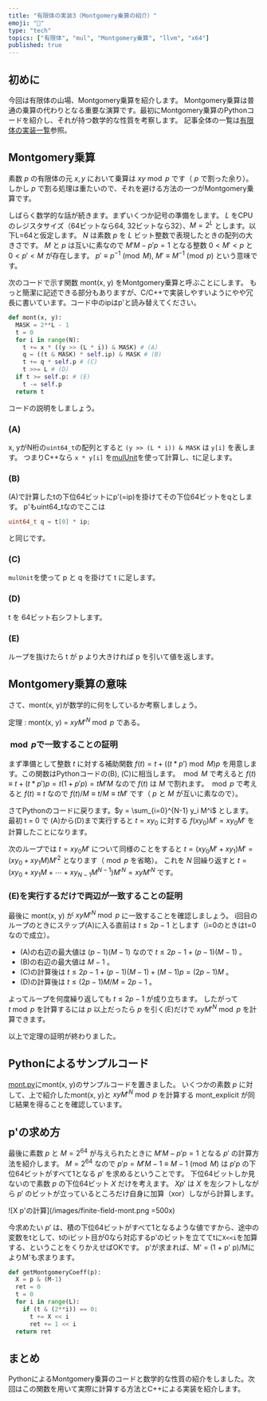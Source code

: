 ```yaml
---
title: "有限体の実装3（Montgomery乗算の紹介）"
emoji: "🧮"
type: "tech"
topics: ["有限体", "mul", "Montgomery乗算", "llvm", "x64"]
published: true
---
```

## 初めに

今回は有限体の山場、Montgomery乗算を紹介します。
Montgomery乗算は普通の乗算の代わりとなる重要な演算です。最初にMontgomery乗算のPythonコードを紹介し、それが持つ数学的な性質を考察します。
記事全体の一覧は[有限体の実装一覧](https://zenn.dev/herumi/articles/finite-field-01-add#%E6%9C%89%E9%99%90%E4%BD%93%E3%81%AE%E5%AE%9F%E8%A3%85%E4%B8%80%E8%A6%A7)参照。

## Montgomery乗算

素数 $p$ の有限体の元 $x, y$ において乗算は $xy \bmod{p}$ です（ $p$ で割った余り）。
しかし $p$ で割る処理は重たいので、それを避ける方法の一つがMontgomery乗算です。

しばらく数学的な話が続きます。まずいくつか記号の準備をします。
$L$ をCPUのレジスタサイズ（64ビットなら64, 32ビットなら32）、$M=2^L$ とします。以下L=64と仮定します。
$N$ は素数 $p$ を $L$ ビット整数で表現したときの配列の大きさです。
$M$ と $p$ は互いに素なので $M'M - p' p = 1$ となる整数 $0 < M' < p$ と $0 < p' < M$ が存在します。
$p' \equiv p^{-1} \pmod{M}$, $M' \equiv M^{-1} \pmod{p}$ という意味です。

次のコードで示す関数 mont(x, y) をMontgomery乗算と呼ぶことにします。
もっと簡潔に記述できる部分もありますが、C/C++で実装しやすいようにやや冗長に書いています。コード中のipはp'と読み替えてください。

```python
def mont(x, y):
  MASK = 2**L - 1
  t = 0
  for i in range(N):
    t += x * ((y >> (L * i)) & MASK) # (A)
    q = ((t & MASK) * self.ip) & MASK # (B)
    t += q * self.p # (C)
    t >>= L # (D)
  if t >= self.p: # (E)
    t -= self.p
  return t
```

コードの説明をしましょう。
### (A)
x, yがN桁の`uint64_t`の配列とすると `(y >> (L * i)) & MASK` は `y[i]` を表します。
つまりC++なら `x * y[i]` を[mulUnit](https://zenn.dev/herumi/articles/bitint-04-mul)を使って計算し、tに足します。

### (B)
(A)で計算したtの下位64ビットにp'(=ip)を掛けてその下位64ビットをqとします。
p'もuint64_tなのでここは

```cpp
uint64_t q = t[0] * ip;
```

と同じです。

### (C)
`mulUnit`を使って p と q を掛けて t に足します。

### (D)
t を 64ビット右シフトします。

### (E)
ループを抜けたら t が p より大きければ p を引いて値を返します。

## Montgomery乗算の意味

さて、mont(x, y)が数学的に何をしているか考察しましょう。

定理 : mont(x, y) = $x y M'^{N} \bmod{p}$ である。

### ${}\bmod{p}$で一致することの証明

まず準備として整数 $t$ に対する補助関数 $f(t) = t + ((t * p') \bmod{M})p$ を用意します。この関数はPythonコードの(B), (C)に相当します。
${}\bmod{M}$ で考えると $f(t) \equiv t + (t * p')p = t(1 + p'p) = t M' M$ なので $f(t)$ は $M$ で割れます。
${}\bmod{p}$ で考えると $f(t) \equiv t$ なので $f(t)/M \equiv t/M \equiv t M'$ です（ $p$ と $M$ が互いに素なので）。

さてPythonのコードに戻ります。$y = \sum_{i=0}^{N-1} y_i M^i$ とします。
最初 t = 0 で (A)から(D)まで実行すると $t=x y_0$ に対する $f(x y_0)M' = x y_0 M'$ を計算したことになります。

次のループでは $t = x y_0 M'$ について同様のことをすると $t = (x y_0 M' + x y_1)M' = (x y_0 + x y_1 M)M'^2$ となります（${}\bmod{p}$ を省略）。
これを $N$ 回繰り返すと $t = (x y_0 + x y_1 M + \cdots + x y_{N-1} M^{N-1})M'^N = xy M'^{N}$ です。

### (E)を実行するだけで両辺が一致することの証明

最後に mont(x, y) が $x y M'^{N} \bmod{p}$ に一致することを確認しましょう。
i回目のループのときにステップ(A)に入る直前は $t \le 2p-1$ とします（i=0のときはt=0なので成立）。

- (A)の右辺の最大値は $(p-1)(M-1)$ なので $t \le 2p-1 + (p-1)(M-1)$ 。
- (B)の右辺の最大値は $M-1$ 。
- (C)の計算後は $t \le 2p-1 + (p-1)(M-1) + (M-1)p=(2p-1)M$ 。
- (D)の計算後は $t \le (2p-1)M / M = 2p-1$ 。

よってループを何度繰り返しても $t \le 2p-1$ が成り立ちます。
したがって $t \bmod{p}$ を計算するには $p$ 以上だったら $p$ を引く(E)だけで $x y M'^{N} \bmod{p}$ を計算できます。

以上で定理の証明が終わりました。

## Pythonによるサンプルコード
[mont.py](https://github.com/herumi/misc/blob/main/mont.py)にmont(x, y)のサンプルコードを置きました。
いくつかの素数 $p$ に対して、上で紹介したmont(x, y)と $x y M'^N \bmod{p}$ を計算する mont_explicit が同じ結果を得ることを確認しています。

## p'の求め方
最後に素数 $p$ と $M=2^{64}$ が与えられたときに $M'M - p'p = 1$ となる $p'$ の計算方法を紹介します。
$M=2^{64}$ なので $p'p = M'M -1 \equiv M-1 \pmod{M}$ は $p'p$ の下位64ビットがすべて1となる $p'$ を求めるということです。
下位64ビットしか見ないので素数 $p$ の下位64ビット $X$ だけを考えます。
$X p'$ は $X$ を左シフトしながら $p'$ のビットが立っているところだけ自身に加算（xor）しながら計算します。

![X p'の計算](/images/finite-field-mont.png =500x)

今求めたい $p'$ は、積の下位64ビットがすべて1となるような値ですから、途中の変数をtとして、tのiビット目が0なら対応するp'のビットを立ててtに`X<<i`を加算する、ということをくりかえせばOKです。
p'が求まれば、M' = (1 + p' p)/MによりM'も求まります。

```python
def getMontgomeryCoeff(p):
  X = p & (M-1)
  ret = 0
  t = 0
  for i in range(L):
    if (t & (2**i)) == 0:
      t += X << i
      ret += 1 << i
  return ret
```

## まとめ
PythonによるMontgomery乗算のコードと数学的な性質の紹介をしました。次回はこの関数を用いて実際に計算する方法とC++による実装を紹介します。
